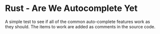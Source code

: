 # Rust - Are We Autocomplete Yet

A simple test to see if all of the common auto-complete features work as they should.
The items to work are added as comments in the source code. 